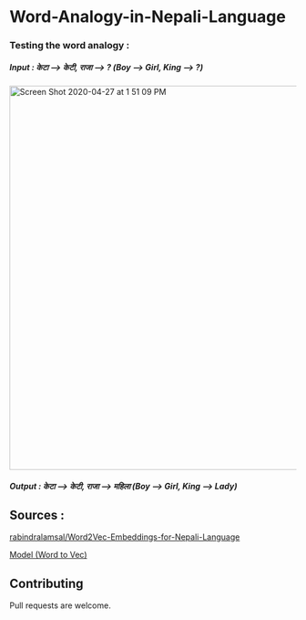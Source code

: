 # Word-Analogy-in-Nepali-Language

### Testing the word analogy : 

##### Input : केटा --> केटी, राजा --> ? (Boy --> Girl, King --> ?) 

<img width="673" alt="Screen Shot 2020-04-27 at 1 51 09 PM" src="https://user-images.githubusercontent.com/53033648/80403961-76e9f880-888e-11ea-8824-97db6e956f6e.png">

##### Output : केटा --> केटी, राजा --> महिला (Boy --> Girl, King --> Lady)





## Sources : 

[rabindralamsal/Word2Vec-Embeddings-for-Nepali-Language](https://github.com/rabindralamsal/Word2Vec-Embeddings-for-Nepali-Language)

[Model (Word to Vec)](https://ieee-dataport.org/open-access/300-dimensional-word-embeddings-nepali-language)

## Contributing
Pull requests are welcome. 

